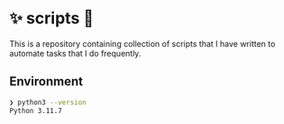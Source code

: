 # ✨ scripts 🚀

This is a repository containing collection of scripts that I have written to automate tasks that I do frequently.

## Environment

```bash
❯ python3 --version
Python 3.11.7
```
